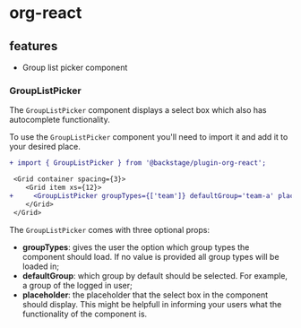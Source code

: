 # org-react

## features

- Group list picker component

### GroupListPicker

The `GroupListPicker` component displays a select box which also has autocomplete functionality.

To use the `GroupListPicker` component you'll need to import it and add it to your desired place.

```diff
+ import { GroupListPicker } from '@backstage/plugin-org-react';

 <Grid container spacing={3}>
    <Grid item xs={12}>
+     <GroupListPicker groupTypes={['team']} defaultGroup='team-a' placeholder='Search for a team' />
    </Grid>
 </Grid>
```

The `GroupListPicker` comes with three optional props:

- **groupTypes**: gives the user the option which group types the component should load. If no value is provided all group types will be loaded in;
- **defaultGroup**: which group by default should be selected. For example, a group of the logged in user;
- **placeholder**: the placeholder that the select box in the component should display. This might be helpfull in informing your users what the functionality of the component is.
